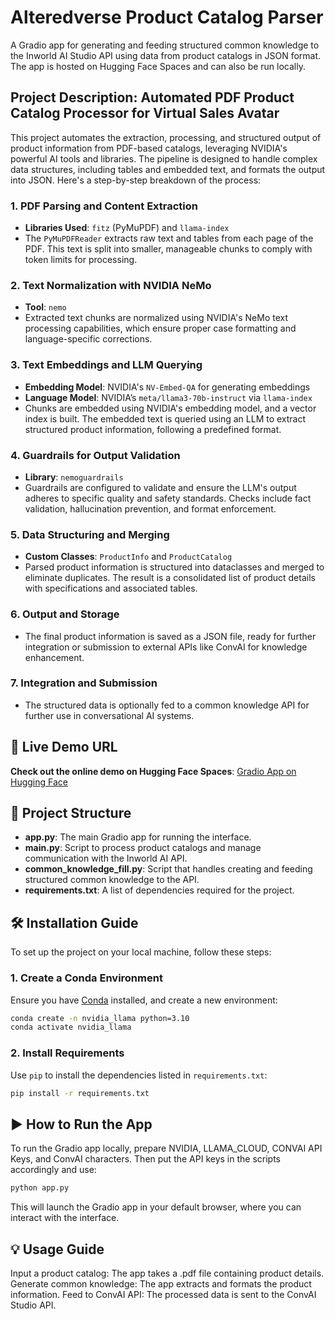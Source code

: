 # Alteredverse Product Catalog Parser

A Gradio app for generating and feeding structured common knowledge to the Inworld AI Studio API using data from product catalogs in JSON format. The app is hosted on Hugging Face Spaces and can also be run locally.

## Project Description: Automated PDF Product Catalog Processor for Virtual Sales Avatar

This project automates the extraction, processing, and structured output of product information from PDF-based catalogs, leveraging NVIDIA's powerful AI tools and libraries. The pipeline is designed to handle complex data structures, including tables and embedded text, and formats the output into JSON. Here's a step-by-step breakdown of the process:

### 1. PDF Parsing and Content Extraction
- **Libraries Used**: `fitz` (PyMuPDF) and `llama-index`
- The `PyMuPDFReader` extracts raw text and tables from each page of the PDF. This text is split into smaller, manageable chunks to comply with token limits for processing.

### 2. Text Normalization with NVIDIA NeMo
- **Tool**: `nemo`
- Extracted text chunks are normalized using NVIDIA's NeMo text processing capabilities, which ensure proper case formatting and language-specific corrections.

### 3. Text Embeddings and LLM Querying
- **Embedding Model**: NVIDIA's `NV-Embed-QA` for generating embeddings
- **Language Model**: NVIDIA’s `meta/llama3-70b-instruct` via `llama-index`
- Chunks are embedded using NVIDIA's embedding model, and a vector index is built. The embedded text is queried using an LLM to extract structured product information, following a predefined format.

### 4. Guardrails for Output Validation
- **Library**: `nemoguardrails`
- Guardrails are configured to validate and ensure the LLM's output adheres to specific quality and safety standards. Checks include fact validation, hallucination prevention, and format enforcement.

### 5. Data Structuring and Merging
- **Custom Classes**: `ProductInfo` and `ProductCatalog`
- Parsed product information is structured into dataclasses and merged to eliminate duplicates. The result is a consolidated list of product details with specifications and associated tables.

### 6. Output and Storage
- The final product information is saved as a JSON file, ready for further integration or submission to external APIs like ConvAI for knowledge enhancement.

### 7. Integration and Submission
- The structured data is optionally fed to a common knowledge API for further use in conversational AI systems.


## 🚀 Live Demo URL

**Check out the online demo on Hugging Face Spaces**: [Gradio App on Hugging Face](https://huggingface.co/spaces/Alteredverse/AV-Catalog-Parser-Demo)

## 📁 Project Structure

- **app.py**: The main Gradio app for running the interface.
- **main.py**: Script to process product catalogs and manage communication with the Inworld AI API.
- **common_knowledge_fill.py**: Script that handles creating and feeding structured common knowledge to the API.
- **requirements.txt**: A list of dependencies required for the project.

## 🛠️ Installation Guide

To set up the project on your local machine, follow these steps:

### 1. Create a Conda Environment

Ensure you have [Conda](https://docs.conda.io/projects/conda/en/latest/user-guide/install/index.html) installed, and create a new environment:

```bash
conda create -n nvidia_llama python=3.10
conda activate nvidia_llama
```

### 2. Install Requirements

Use `pip` to install the dependencies listed in `requirements.txt`:

```bash
pip install -r requirements.txt
```

## ▶️ How to Run the App
To run the Gradio app locally, prepare NVIDIA, LLAMA_CLOUD, CONVAI API Keys, and ConvAI characters. Then put the API keys in the scripts accordingly and use:

```bash
python app.py
```
This will launch the Gradio app in your default browser, where you can interact with the interface.

## 💡 Usage Guide
Input a product catalog: The app takes a .pdf file containing product details.
Generate common knowledge: The app extracts and formats the product information.
Feed to ConvAI API: The processed data is sent to the ConvAI Studio API.

